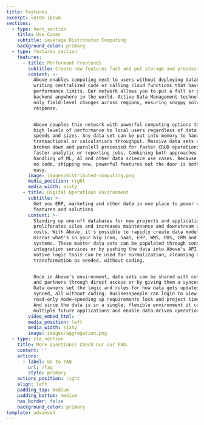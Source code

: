 ```yaml
---
title: Features
excerpt: lorem-ipsum
sections:
  - type: hero_section
    title: Use Cases
    subtitle: Leverage Distributed Computing
    background_color: primary
  - type: features_section
    features:
      - title: Performant Frontends
        subtitle: Create new features fast and put storage and processing near users
        content: >-
          Above enables computing next to users without deploying databases,
          writing centralized code or calling cloud functions that have
          performance limits. Our network allows you to put a full or partial
          backend anywhere in the world. Active Data Management technology syncs
          only field-level changes across regions, ensuring snappy solution-wide
          response. 


          Above couples this network with powerful computing options to assure
          high levels of performance to local users regardless of data types,
          speeds and sizes. Any data set can be put into memory to handle high
          transactional or calculations throughput. Massive data sets can be
          broken down and paralell processed for faster CRUD operations or for
          faster analytic or reporting jobs. Combining both approaches enables
          handling of ML, AI and other data science use cases. Because Above is
          no code, shipping new, powerful features out the door is both fast and
          easy.
        image: images/distributed-computing.png
        media_position: right
        media_width: sixty
      - title: Digital Operations Environment
        subtitle: >-
          Get you ERP, marketing and other data in one place to power new
          features and solutions
        content: >-
          Standing up one-off databases for new projects and applications
          proliferates silos and increases maintenance and downstream analytic
          costs. With Above, it's possible to rapidly create data models that
          mirror what's in your big iron, SaaS, ERP, WMS, POS, CRM and other
          systems. These master data sets can be populated through connectors,
          integration services or by pushing the data into Above's API. Then the
          native logic tools can be used for normalization, cleansing and
          transformation as needed, without coding. 


          Once in Above's environment, data sets can be shared with colleagues
          and partners through direct access or by giving them a synced copy.
          Data owners set the logic and rules for how data gets updated and
          synced, all without coding. Businesspeople can login to view data in a
          read-only mode—speeding up requirements lock and project timelines.
          And since the data is in a single, flexible environment it can power
          multiple future applications and enable data-driven operations
        video_embed_html: ''
        media_position: left
        media_width: sixty
        image: images/aggregation.png
  - type: cta_section
    title: More questions? Check our our FAQ.
    content: ''
    actions:
      - label: Go to FAQ
        url: /faq
        style: primary
    actions_position: right
    align: left
    padding_top: medium
    padding_bottom: medium
    has_border: false
    background_color: primary
template: advanced
---
```

